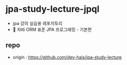# jpa-study-lecture-jpql
* jpa 강의 실습용 레포지토리
* 🧩 자바 ORM 표준 JPA 프로그래밍 - 기본편

## repo
* origin : https://github.com/dev-hajs/jpa-study-lecture
